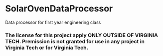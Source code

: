 # SolarOvenDataProcessor
Data processor for first year engineering class 

### The license for this project apply ONLY OUTSIDE OF VIRGINIA TECH. Premission is not granted for use in any project in Virginia Tech or for Virginia Tech.
